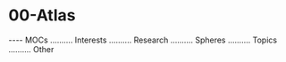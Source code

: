 # 00-Atlas
---- MOCs
.......... Interests
.......... Research
.......... Spheres
.......... Topics
.......... Other